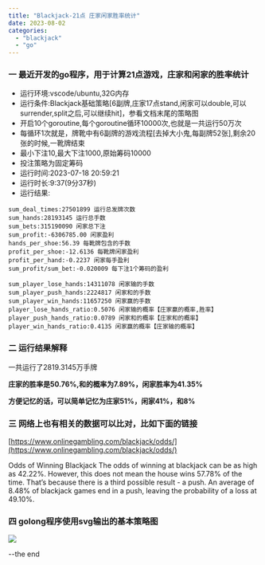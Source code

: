 ```yaml
---
title: "Blackjack-21点 庄家闲家胜率统计"
date: 2023-08-02
categories: 
  - "blackjack"
  - "go"
---
```


### 一 最近开发的go程序，用于计算21点游戏，庄家和闲家的胜率统计

- 运行环境:vscode/ubuntu,32G内存
- 运行条件:Blackjack基础策略[6副牌,庄家17点stand,闲家可以double,可以surrender,split之后,可以继续hit]，参看文档末尾的策略图
- 开启10个goroutine,每个goroutine循环10000次,也就是一共运行50万次
- 每循环1次就是，牌靴中有6副牌的游戏流程[去掉大小鬼,每副牌52张],剩余20张的时候,一靴牌结束
- 最小下注10,最大下注1000,原始筹码10000
- 投注策略为固定筹码
- 运行时间:2023-07-18 20:59:21
- 运行时长:9:37(9分37秒)
- 运行结果:

```
sum_deal_times:27501899 运行总发牌次数
sum_hands:28193145 运行总手数
sum_bets:315190090 闲家总下注
sum_profit:-6306785.00 闲家盈利
hands_per_shoe:56.39 每靴牌包含的手数
profit_per_shoe:-12.6136 每靴牌闲家盈利
profit_per_hand:-0.2237 闲家每手盈利
sum_profit/sum_bet:-0.020009 每下注1个筹码的盈利

sum_player_lose_hands:14311078 闲家输的手数
sum_player_push_hands:2224817 闲家和的手数
sum_player_win_hands:11657250 闲家赢的手数
player_lose_hands_ratio:0.5076 闲家输的概率【庄家赢的概率,胜率】
player_push_hands_ratio:0.0789 闲家和的概率【庄家和的概率】
player_win_hands_ratio:0.4135 闲家赢的概率【庄家输的概率】
```

### 二 运行结果解释

一共运行了2819.3145万手牌

**庄家的胜率是50.76%,和的概率为7.89%，闲家胜率为41.35%**

**方便记忆的话，可以简单记忆为庄家51%，闲家41%，和8%**

### 三 网络上也有相关的数据可以比对，比如下面的链接

[https://www.onlinegambling.com/blackjack/odds/](https://www.onlinegambling.com/blackjack/odds/)

Odds of Winning Blackjack The odds of winning at blackjack can be as high as 42.22%. However, this does not mean the house wins 57.78% of the time. That’s because there is a third possible result - a push. An average of 8.48% of blackjack games end in a push, leaving the probability of a loss at 49.10%.

### 四 golong程序使用svg输出的基本策略图

![](https://poker-x-studio.github.io/images/2023-07-13-18-51-49-819862509.png)

--the end
